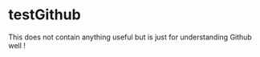 testGithub
==========

This does not contain anything useful but is just for understanding Github well !
